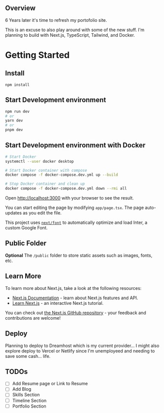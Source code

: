 ## Overview

6 Years later it's time to refresh my portofolio site.

This is an excuse to also play around with some of the new stuff. I'm planning to build with Next.js, TypeScript, Tailwind, and Docker.

# Getting Started

## Install

`npm install`

## Start Development environment

```bash
npm run dev
# or
yarn dev
# or
pnpm dev
```

## Start Development environment with Docker

```bash
# Start Docker
systemctl --user docker desktop

# Start Docker container with compose
docker compose -f docker-compose.dev.yml up --build

# Stop Docker container and clean up
docker compose -f docker-compose.dev.yml down --rmi all
```

Open [http://localhost:3000](http://localhost:3000) with your browser to see the result.

You can start editing the page by modifying `app/page.tsx`. The page auto-updates as you edit the file.

This project uses [`next/font`](https://nextjs.org/docs/basic-features/font-optimization) to automatically optimize and load Inter, a custom Google Font.

## Public Folder

**Optional**
The `/public` folder to store static assets such as images, fonts, etc.

## Learn More

To learn more about Next.js, take a look at the following resources:

- [Next.js Documentation](https://nextjs.org/docs) - learn about Next.js features and API.
- [Learn Next.js](https://nextjs.org/learn) - an interactive Next.js tutorial.

You can check out [the Next.js GitHub repository](https://github.com/vercel/next.js/) - your feedback and contributions are welcome!

## Deploy

Planning to deploy to Dreamhost which is my current provider... I might also explore deploy to Vercel or Netlify since I'm unemployeed and needing to save some cash... life.

## TODOs

- [ ] Add Resume page or Link to Resume
- [ ] Add Blog
- [ ] Skills Section
- [ ] Timeline Section
- [ ] Portfolio Section
